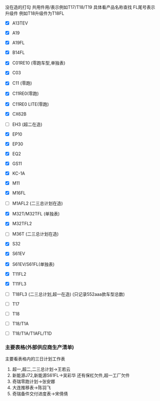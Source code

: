 没在造的打勾
共用件用/表示例如T17/T18/T19  具体看产品名称查找
FL尾号表示升级件  例如T18升级件为T18FL

- [x] A13TEV
- [x] A19
- [x] A19FL
- [x] B14FL
- [x] C01RE10   (零跑车型,单独表)
- [x] C03
- [x] C11 (零跑)
- [x] C11RE0(零跑)
- [x] C11RE0 LITE(零跑)
- [x] CX62B
- [ ] EH3  (超二在造)
- [x] EP10
- [x] EP30
- [x] EQ2
- [x] GS11
- [x] KC-1A
- [x] M11
- [x] M16FL
- [ ] M1AFL2  (二三总计划在造)
- [x] M32T/M32TFL  (单独表)
- [x] M32TFL2
- [ ] M36T  (二三总计划在造)
- [x] S32
- [x] S61EV
- [x] S61EV/S61FL(单独表)
- [x] T11FL2
- [x] T11FL3
- [ ] T18FL3  (二三总计划,超一在造)  (只记录552aaa款车型总数)
- [ ] T17
- [ ] T18
- [ ] T18/T1A
- [ ] T18/T1A/T1AFL/T1D



### 主要表格(外部供应商生产清单)
主要看表格内的三日计划工作表
1. 超一,超二,二三总计划->王若云
2. 新能源J72,新能源S61FL->吴彩华   还有保杠欠件,超一工厂欠件
3. 奇瑞零跑计划->张安娜
4. 大连推移表->陈羽飞
5. 奇瑞备件交付进度表->宋倩倩


















